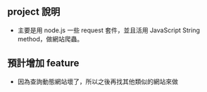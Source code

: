 ## project 說明

- 主要是用 node.js 一些 request 套件，並且活用 JavaScript String method，做網站爬蟲。

## 預計增加 feature

- 因為查詢動態網站壞了，所以之後再找其他類似的網站來做
